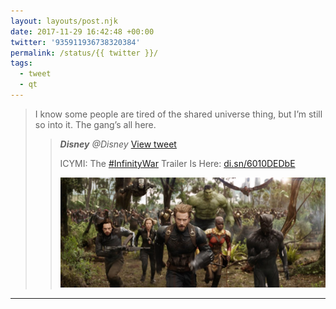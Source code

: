 ```yaml
---
layout: layouts/post.njk
date: 2017-11-29 16:42:48 +00:00
twitter: '935911936738320384'
permalink: /status/{{ twitter }}/
tags: 
  - tweet
  - qt
---
```


> I know some people are tired of the shared universe thing, but I’m still so into it. The gang’s all here. 
> 
> > <cite>**Disney** @Disney</cite> [View tweet](https://twitter.com/Disney/status/935901928554364935)
> > 
> > ICYMI: The [#InfinityWar](https://twitter.com/hashtag/InfinityWar) Trailer Is Here: [di.sn/6010DEDbE](http://di.sn/6010DEDbE)
> > 
> > ![the Avengers running through the woods](/img/_qt/DPz912TVoAISz3g.jpg)

---
